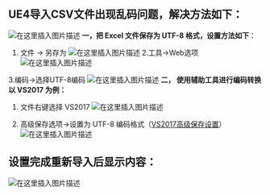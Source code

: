 ﻿## UE4导入CSV文件出现乱码问题，解决方法如下：

![在这里插入图片描述](https://img-blog.csdnimg.cn/20200702175450208.png?x-oss-process=image/watermark,type_ZmFuZ3poZW5naGVpdGk,shadow_10,text_aHR0cHM6Ly9ibG9nLmNzZG4ubmV0L3FxXzQyNjczOTIx,size_16,color_FFFFFF,t_70)
**一，把 Excel 文件保存为 UTF-8 格式，设置方法如下**：
1. 文件 -> 另存为
![在这里插入图片描述](https://img-blog.csdnimg.cn/20200702172924863.png?x-oss-process=image/watermark,type_ZmFuZ3poZW5naGVpdGk,shadow_10,text_aHR0cHM6Ly9ibG9nLmNzZG4ubmV0L3FxXzQyNjczOTIx,size_16,color_FFFFFF,t_70)
2.工具->Web选项
![在这里插入图片描述](https://img-blog.csdnimg.cn/20200702174302437.jpg?x-oss-process=image/watermark,type_ZmFuZ3poZW5naGVpdGk,shadow_10,text_aHR0cHM6Ly9ibG9nLmNzZG4ubmV0L3FxXzQyNjczOTIx,size_16,color_FFFFFF,t_70)

3.编码->选择UTF-8编码
![在这里插入图片描述](https://img-blog.csdnimg.cn/20200702174441230.png?x-oss-process=image/watermark,type_ZmFuZ3poZW5naGVpdGk,shadow_10,text_aHR0cHM6Ly9ibG9nLmNzZG4ubmV0L3FxXzQyNjczOTIx,size_16,color_FFFFFF,t_70)
**二， 使用辅助工具进行编码转换以 VS2017 为例：**
1. 文件右键选择 VS2017
![在这里插入图片描述](https://img-blog.csdnimg.cn/20200702174947245.png?x-oss-process=image/watermark,type_ZmFuZ3poZW5naGVpdGk,shadow_10,text_aHR0cHM6Ly9ibG9nLmNzZG4ubmV0L3FxXzQyNjczOTIx,size_16,color_FFFFFF,t_70)

2. 高级保存选项->设置为 UTF-8 编码格式（[VS2017高级保存设置](https://blog.csdn.net/qq_42673921/article/details/107090072)）
![在这里插入图片描述](https://img-blog.csdnimg.cn/2020070217512581.png?x-oss-process=image/watermark,type_ZmFuZ3poZW5naGVpdGk,shadow_10,text_aHR0cHM6Ly9ibG9nLmNzZG4ubmV0L3FxXzQyNjczOTIx,size_16,color_FFFFFF,t_70)

## 设置完成重新导入后显示内容：

![在这里插入图片描述](https://img-blog.csdnimg.cn/20200702175553531.png?x-oss-process=image/watermark,type_ZmFuZ3poZW5naGVpdGk,shadow_10,text_aHR0cHM6Ly9ibG9nLmNzZG4ubmV0L3FxXzQyNjczOTIx,size_16,color_FFFFFF,t_70)
